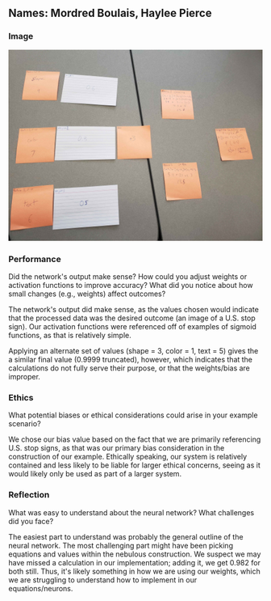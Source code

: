 ## Names: Mordred Boulais, Haylee Pierce

### Image

![Picture of Neural Network Simulation](nn_picture.jpg)

### Performance

Did the network's output make sense?
How could you adjust weights or activation functions to improve accuracy?
What did you notice about how small changes (e.g., weights) affect outcomes?

The network's output did make sense, as the values chosen would indicate that
the processed data was the desired outcome (an image of a U.S. stop sign).
Our activation functions were referenced off of examples of sigmoid functions,
as that is relatively simple.

Applying an alternate set of values (shape = 3, color = 1, text = 5) gives the
a similar final value (0.9999 truncated), however, which indicates that the
calculations do not fully serve their purpose, or that the weights/bias are
improper. 

### Ethics

What potential biases or ethical considerations could arise in your example scenario?

We chose our bias value based on the fact that we are primarily referencing U.S. stop
signs, as that was our primary bias consideration in the construction of our example.
Ethically speaking, our system is relatively contained and less likely to be liable for
larger ethical concerns, seeing as it would likely only be used as part of a larger system.

### Reflection

What was easy to understand about the neural network?
What challenges did you face?

The easiest part to understand was probably the general outline of the neural
network. The most challenging part might have been picking equations and values
within the nebulous construction. We suspect we may have missed a calculation
in our implementation; adding it, we get 0.982 for both still. Thus, it's likely
something in how we are using our weights, which we are struggling to understand
how to implement in our equations/neurons.
